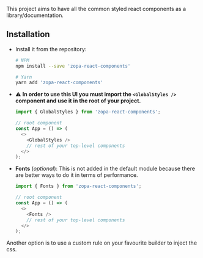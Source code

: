 This project aims to have all the common styled react components as a library/documentation.

## Installation

- Install it from the repository:

  ```bash
  # NPM
  npm install --save 'zopa-react-components'

  # Yarn
  yarn add 'zopa-react-components'
  ```

- ⚠️ **In order to use this UI you must import the `<GlobalStyles />` component and use it in the root of your project.**

  ```js static
  import { GlobalStyles } from 'zopa-react-components';

  // root component
  const App = () => (
    <>
      <GlobalStyles />
      // rest of your top-level components
    </>
  );
  ```

- **Fonts** (_optional_): This is not added in the default module because there are better ways to do it in terms of performance.

  ```js static
  import { Fonts } from 'zopa-react-components';

  // root component
  const App = () => (
    <>
      <Fonts />
      // rest of your top-level components
    </>
  );
  ```

Another option is to use a custom rule on your favourite builder to inject the css.
